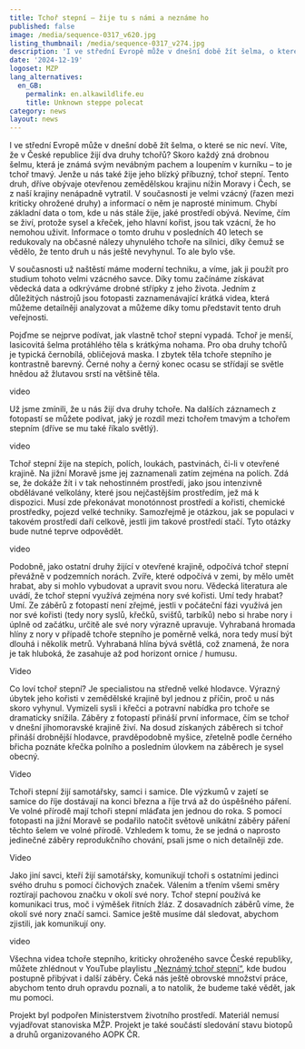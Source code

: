 ```yaml
---
title: Tchoř stepní – žije tu s námi a neznáme ho
published: false
image: /media/sequence-0317_v620.jpg
listing_thumbnail: /media/sequence-0317_v274.jpg
description: 'I ve střední Evropě může v dnešní době žít šelma, o které se nic neví. '
date: '2024-12-19'
logoset: MZP
lang_alternatives:
  en_GB:
    permalink: en.alkawildlife.eu
    title: Unknown steppe polecat
category: news
layout: news
---
```

I ve střední Evropě může v dnešní době žít šelma, o které se nic neví. Víte, že v České republice žijí dva druhy tchořů? Skoro každý zná drobnou šelmu, která je známá svým nevábným pachem a loupením v kurníku – to je tchoř tmavý. Jenže u nás také žije jeho blízký příbuzný, tchoř stepní. Tento druh, dříve obývaje otevřenou zemědělskou krajinu nížin Moravy i Čech, se z naší krajiny nenápadně vytratil. V současnosti je velmi vzácný (řazen mezi kriticky ohrožené druhy) a informací o něm je naprosté minimum. Chybí základní data o tom, kde u nás stále žije, jaké prostředí obývá. Nevíme, čím se živí, protože sysel a křeček, jeho hlavní kořist, jsou tak vzácní, že ho nemohou uživit. Informace o tomto druhu v posledních 40 letech se redukovaly na občasné nálezy uhynulého tchoře na silnici, díky čemuž se vědělo, že tento druh u nás ještě nevyhynul. To ale bylo vše. 

V současnosti už naštěstí máme moderní techniku, a víme, jak ji použít pro studium tohoto velmi vzácného savce. Díky tomu začínáme získávat vědecká data a odkrýváme drobné střípky z jeho života. Jedním z důležitých nástrojů jsou fotopasti zaznamenávající krátká videa, která můžeme detailněji analyzovat a můžeme díky tomu představit tento druh veřejnosti.

Pojďme se nejprve podívat, jak vlastně tchoř stepní vypadá. Tchoř je menší, lasicovitá šelma protáhlého těla s krátkýma nohama. Pro oba druhy tchořů je typická černobílá, obličejová maska. I zbytek těla tchoře stepního je kontrastně barevný. Černé nohy a černý konec ocasu se střídají se světle hnědou až žlutavou srstí na většině těla.

video

Už jsme zmínili, že u nás žijí dva druhy tchoře. Na dalších záznamech z fotopastí se můžete podívat, jaký je rozdíl mezi tchořem tmavým a tchořem stepním (dříve se mu také říkalo světlý). 

video

Tchoř stepní žije na stepích, polích, loukách, pastvinách, či-li v otevřené krajině. Na jižní Moravě jsme jej zaznamenali zatím zejména na polích. Zdá se, že dokáže žít i v tak nehostinném prostředí, jako jsou intenzivně obdělávané velkolány, které jsou nejčastějším prostředím, jež má k dispozici. Musí zde překonávat monotónnost prostředí a kořisti, chemické prostředky, pojezd velké techniky. Samozřejmě je otázkou, jak se populaci v takovém prostředí daří celkově, jestli jim takové prostředí stačí. Tyto otázky bude nutné teprve odpovědět. 

video

Podobně, jako ostatní druhy žijící v otevřené krajině, odpočívá tchoř stepní převážně v podzemních norách. Zvíře, které odpočívá v zemi, by mělo umět hrabat, aby si mohlo vybudovat a upravit svou noru. Vědecká literatura ale uvádí, že tchoř stepní využívá zejména nory své kořisti. Umí tedy hrabat? Umí. Ze záběrů z fotopastí není zřejmé, jestli v počáteční fázi využívá jen nor své kořisti (tedy nory syslů, křečků, svišťů, tarbíků) nebo si hrabe nory i úplně od začátku, určitě ale své nory výrazně upravuje. Vyhrabaná hromada hlíny z nory v případě tchoře stepního je poměrně velká, nora tedy musí být dlouhá i několik metrů. Vyhrabaná hlína bývá světlá, což znamená, že nora je tak hluboká, že zasahuje až pod horizont ornice / humusu. 

Video

Co loví tchoř stepní? Je specialistou na středně velké hlodavce. Výrazný úbytek jeho kořisti v zemědělské krajině byl jednou z příčin, proč u nás skoro vyhynul. Vymizeli sysli i křečci a potravní nabídka pro tchoře se dramaticky snížila. Záběry z fotopastí přináší první informace, čím se tchoř v dnešní jihomoravské krajině živí. Na dosud získaných záběrech si tchoř přináší drobnější hlodavce, pravděpodobně myšice, zřetelně podle černého břicha poznáte křečka polního a posledním úlovkem na záběrech je sysel obecný.

Video

Tchoři stepní žijí samotářsky, samci i samice. Dle výzkumů v zajetí se samice do říje dostávají na konci března a říje trvá až do úspěšného páření. Ve volné přírodě mají tchoři stepní mláďata jen jednou do roka. S pomocí fotopasti na jižní Moravě se podařilo natočit světově unikátní záběry páření těchto šelem ve volné přírodě. Vzhledem k tomu, že se jedná o naprosto jedinečné záběry reprodukčního chování, psali jsme o nich detailněji zde. 

Video

Jako jiní savci, kteří žijí samotářsky, komunikují tchoři s ostatními jedinci svého druhu s pomocí čichových značek. Válením a třením všemi směry roztírají pachovou značku v okolí své nory. Tchoř stepní používá ke komunikaci trus, moč i výměšek řitních žláz. Z dosavadních záběrů víme, že okolí své nory značí samci. Samice ještě musíme dál sledovat, abychom zjistili, jak komunikují ony.

video

Všechna videa tchoře stepního, kriticky ohroženého savce České republiky, můžete zhlédnout v YouTube playlistu [„Neznámý tchoř stepní“](https://youtube.com/playlist?list=PLLQHIEu6FtULW8zTKX5app6NcSzhhh1W1&si=_rlF7KBON75Y5Z6T), kde budou postupně přibývat i další záběry. Čeká nás ještě obrovské množství práce, abychom tento druh opravdu poznali, a to natolik, že budeme také vědět, jak mu pomoci.

Projekt byl podpořen Ministerstvem životního prostředí. Materiál nemusí vyjadřovat stanoviska MŽP. Projekt je také součástí sledování stavu biotopů a druhů organizovaného AOPK ČR.
